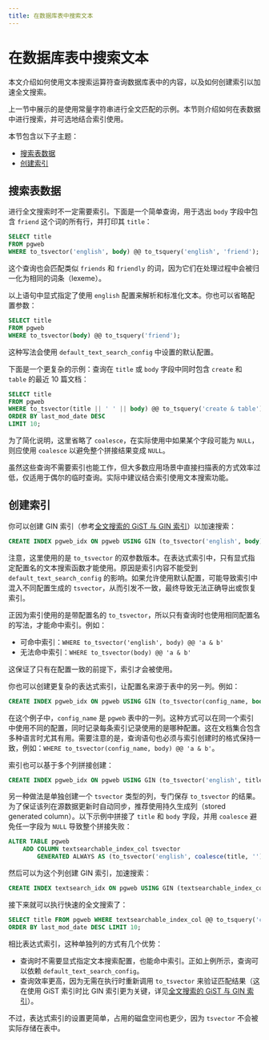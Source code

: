 ```yaml
---
title: 在数据库表中搜索文本
---
```


# 在数据库表中搜索文本

本文介绍如何使用文本搜索运算符查询数据库表中的内容，以及如何创建索引以加速全文搜索。

上一节中展示的是使用常量字符串进行全文匹配的示例。本节则介绍如何在表数据中进行搜索，并可选地结合索引使用。

本节包含以下子主题：

- [搜索表数据](#搜索表数据)
- [创建索引](#创建索引)

## 搜索表数据

进行全文搜索时不一定需要索引。下面是一个简单查询，用于选出 `body` 字段中包含 `friend` 这个词的所有行，并打印其 `title`：

```sql
SELECT title
FROM pgweb
WHERE to_tsvector('english', body) @@ to_tsquery('english', 'friend');
```

这个查询也会匹配类似 `friends` 和 `friendly` 的词，因为它们在处理过程中会被归一化为相同的词条（lexeme）。

以上语句中显式指定了使用 `english` 配置来解析和标准化文本。你也可以省略配置参数：

```sql
SELECT title
FROM pgweb
WHERE to_tsvector(body) @@ to_tsquery('friend');
```

这种写法会使用 `default_text_search_config` 中设置的默认配置。

下面是一个更复杂的示例：查询在 `title` 或 `body` 字段中同时包含 `create` 和 `table` 的最近 10 篇文档：

```sql
SELECT title
FROM pgweb
WHERE to_tsvector(title || ' ' || body) @@ to_tsquery('create & table')
ORDER BY last_mod_date DESC
LIMIT 10;
```

为了简化说明，这里省略了 `coalesce`，在实际使用中如果某个字段可能为 `NULL`，则应使用 `coalesce` 以避免整个拼接结果变成 `NULL`。

虽然这些查询不需要索引也能工作，但大多数应用场景中直接扫描表的方式效率过低，仅适用于偶尔的临时查询。实际中建议结合索引使用文本搜索功能。

## 创建索引

你可以创建 GIN 索引（参考[全文搜索的 GiST 与 GIN 索引](./preferred-indexes-for-full-text-search.md)）以加速搜索：

```sql
CREATE INDEX pgweb_idx ON pgweb USING GIN (to_tsvector('english', body));
```

注意，这里使用的是 `to_tsvector` 的双参数版本。在表达式索引中，只有显式指定配置名的文本搜索函数才能使用。原因是索引内容不能受到 `default_text_search_config` 的影响。如果允许使用默认配置，可能导致索引中混入不同配置生成的 `tsvector`，从而引发不一致，最终导致无法正确导出或恢复索引。

正因为索引使用的是带配置名的 `to_tsvector`，所以只有查询时也使用相同配置名的写法，才能命中索引。例如：

- 可命中索引：`WHERE to_tsvector('english', body) @@ 'a & b'`
- 无法命中索引：`WHERE to_tsvector(body) @@ 'a & b'`

这保证了只有在配置一致的前提下，索引才会被使用。

你也可以创建更复杂的表达式索引，让配置名来源于表中的另一列。例如：

```sql
CREATE INDEX pgweb_idx ON pgweb USING GIN (to_tsvector(config_name, body));
```

在这个例子中，`config_name` 是 `pgweb` 表中的一列。这种方式可以在同一个索引中使用不同的配置，同时记录每条索引记录使用的是哪种配置。这在文档集合包含多种语言时尤其有用。需要注意的是，查询语句也必须与索引创建时的格式保持一致，例如：`WHERE to_tsvector(config_name, body) @@ 'a & b'`。

索引也可以基于多个列拼接创建：

```sql
CREATE INDEX pgweb_idx ON pgweb USING GIN (to_tsvector('english', title || ' ' || body));
```

另一种做法是单独创建一个 `tsvector` 类型的列，专门保存 `to_tsvector` 的结果。为了保证该列在源数据更新时自动同步，推荐使用持久生成列（stored generated column）。以下示例中拼接了 `title` 和 `body` 字段，并用 `coalesce` 避免任一字段为 `NULL` 导致整个拼接失败：

```sql
ALTER TABLE pgweb 
    ADD COLUMN textsearchable_index_col tsvector
        GENERATED ALWAYS AS (to_tsvector('english', coalesce(title, '') || ' ' || coalesce(body, ''))) STORED;
```

然后可以为这个列创建 GIN 索引，加速搜索：

```sql
CREATE INDEX textsearch_idx ON pgweb USING GIN (textsearchable_index_col);
```

接下来就可以执行快速的全文搜索了：

```sql
SELECT title FROM pgweb WHERE textsearchable_index_col @@ to_tsquery('create & table') 
ORDER BY last_mod_date DESC LIMIT 10;
```

相比表达式索引，这种单独列的方式有几个优势：

- 查询时不需要显式指定文本搜索配置，也能命中索引。正如上例所示，查询可以依赖 `default_text_search_config`。
- 查询效率更高，因为无需在执行时重新调用 `to_tsvector` 来验证匹配结果（这在使用 GiST 索引时比 GIN 索引更为关键，详见[全文搜索的 GiST 与 GIN 索引](./preferred-indexes-for-full-text-search.md)）。

不过，表达式索引的设置更简单，占用的磁盘空间也更少，因为 `tsvector` 不会被实际存储在表中。
